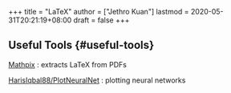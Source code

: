 +++
title = "LaTeX"
author = ["Jethro Kuan"]
lastmod = 2020-05-31T20:21:19+08:00
draft = false
+++

## Useful Tools {#useful-tools}

[Mathpix](https://mathpix.com/)
: extracts LaTeX from PDFs

[HarisIqbal88/PlotNeuralNet](https://github.com/HarisIqbal88/PlotNeuralNet)
: plotting neural networks
